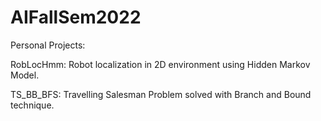 # AIFallSem2022
Personal Projects:

RobLocHmm: Robot localization in 2D environment using Hidden Markov Model.

TS_BB_BFS: Travelling Salesman Problem solved with Branch and Bound technique.
